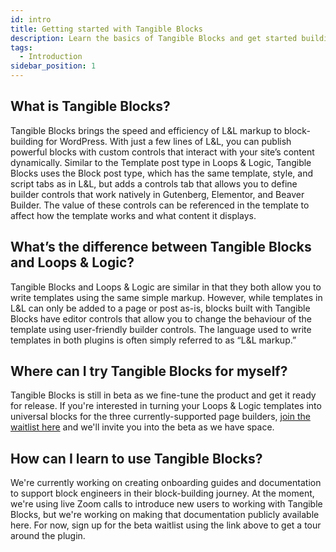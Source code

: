 ```yaml
---
id: intro
title: Getting started with Tangible Blocks
description: Learn the basics of Tangible Blocks and get started building custom blocks for Gutenberg, Elementor, and Beaver Builder
tags:
  - Introduction
sidebar_position: 1
---
```


## What is Tangible Blocks?

Tangible Blocks brings the speed and efficiency of L&L markup to block-building for WordPress. With just a few lines of L&L, you can publish powerful blocks with custom controls that interact with your site’s content dynamically. Similar to the Template post type in Loops & Logic, Tangible Blocks uses the Block post type, which has the same template, style, and script tabs as in L&L, but adds a controls tab that allows you to define builder controls that work natively in Gutenberg, Elementor, and Beaver Builder. The value of these controls can be referenced in the template to affect how the template works and what content it displays.

## What’s the difference between Tangible Blocks and Loops & Logic?

Tangible Blocks and Loops & Logic are similar in that they both allow you to write templates using the same simple markup. However, while templates in L&L can only be added to a page or post as-is, blocks built with Tangible Blocks have editor controls that allow you to change the behaviour of the template using user-friendly builder controls. The language used to write templates in both plugins is often simply referred to as “L&L markup.”

## Where can I try Tangible Blocks for myself?

Tangible Blocks is still in beta as we fine-tune the product and get it ready for release. If you're interested in turning your Loops & Logic templates into universal blocks for the three currently-supported page builders, [join the waitlist here](https://loopsandlogic.com/tangible-blocks/) and we'll invite you into the beta as we have space.

## How can I learn to use Tangible Blocks?

We're currently working on creating onboarding guides and documentation to support block engineers in their block-building journey. At the moment, we're using live Zoom calls to introduce new users to working with Tangible Blocks, but we're working on making that documentation publicly available here. For now, sign up for the beta waitlist using the link above to get a tour around the plugin.